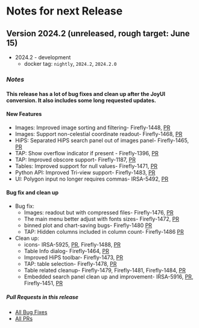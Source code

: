 # Notes for next Release

## Version 2024.2 (unreleased, rough target: June 15)
- 2024.2 - development
  - docker tag: `nightly`, `2024.2`, `2024.2.0`

### _Notes_
#### This release has a lot of bug fixes and clean up after the JoyUI conversion. It also includes some long requested updates.

#### New Features

- Images: Improved image sorting and filtering- Firefly-1448, [PR](https://github.com/Caltech-IPAC/firefly/pull/1543)
- Images: Support non-celestial coordinate readout- Firefly-1468, [PR](https://github.com/Caltech-IPAC/firefly/pull/1553)
- HiPS: Separated HiPS search panel out of images panel- Firefly-1465, [PR](https://github.com/Caltech-IPAC/firefly/pull/1547)
- TAP: Show overflow indicator if present - Firefly-1396, [PR](https://github.com/Caltech-IPAC/firefly/pull/1542)
- TAP: Improved obscore support- Firefly-1187, [PR](https://github.com/Caltech-IPAC/firefly/pull/1551)
- Tables: Improved support for null values- Firefly-1471, [PR](https://github.com/Caltech-IPAC/firefly/pull/1549)
- Python API: Improved Tri-view support- Firefly-1483, [PR](https://github.com/Caltech-IPAC/firefly/pull/1583)
- UI: Polygon input no longer requires commas- IRSA-5492, [PR](https://github.com/Caltech-IPAC/firefly/pull/1559)

#### Bug fix and clean up
- Bug fix: 
   - Images: readout but with compressed files- Firefly-1476, [PR](https://github.com/Caltech-IPAC/firefly/pull/1558)
   - The main menu better adjust with fonts sizes- Firefly-1472, [PR](https://github.com/Caltech-IPAC/firefly/pull/1550)
   - binned plot and chart-saving bugs- Firefly-1480 [PR](https://github.com/Caltech-IPAC/firefly/pull/1562)
   - TAP: Hidden columns included in column count- Firefly-1486 [PR](https://github.com/Caltech-IPAC/firefly/pull/1564)
- Clean up: 
   - icons- IRSA-5925, [PR](https://github.com/Caltech-IPAC/firefly/pull/1524), Firefly-1488, [PR](https://github.com/Caltech-IPAC/firefly/pull/1565)
   - Table Info dialog- Firefly-1464, [PR](https://github.com/Caltech-IPAC/firefly/pull/1546)
   - Improved HiPS toolbar- Firefly-1473, [PR](https://github.com/Caltech-IPAC/firefly/pull/1551)
   - TAP: table selection- Firefly-1478, [PR](https://github.com/Caltech-IPAC/firefly/pull/1560)
   - Table related cleanup- Firefly-1479, Firefly-1481, Firefly-1484, [PR](https://github.com/Caltech-IPAC/firefly/pull/1563)
   - Embedded search panel clean up and improvement- IRSA-5916, [PR](https://github.com/Caltech-IPAC/firefly/pull/1539), Firefly-1451, [PR](https://github.com/Caltech-IPAC/firefly/pull/1548)

##### _Pull Requests in this release_
- [All Bug Fixes](https://github.com/caltech-ipac/firefly/pulls?q=is%3apr+milestone%3a2024.2+label%3abug)
- [All PRs](https://github.com/caltech-ipac/firefly/pulls?q=is%3apr++milestone%3a2024.2+)
